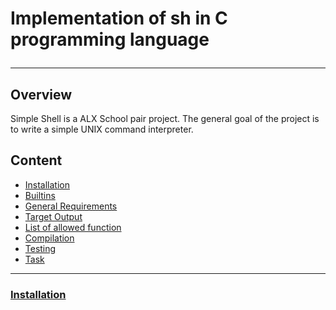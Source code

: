 # **Implementation  of sh in C programming language** <hr>
## Overview
<p>Simple Shell is a ALX School pair project. The general goal of the project is to write a simple UNIX command interpreter.</p>
<h2> Content</h2>
<ul>
  <li><a href=""> Installation </li>
  <li><a href=""> Builtins </li>
  <li><a href=""> General Requirements </li>
  <li><a href=""> Target Output </li>
  <li><a href=""> List of allowed function </li>
  <li><a href=""> Compilation </li>
  <li><a href=""> Testing </li>
  <li><a href=""> Task </li>
</ul><hr>
<h3>Installation</h3>
